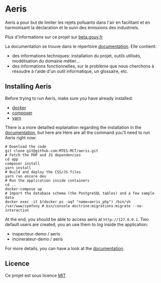 Aeris
==============

Aeris a pour but de limiter les rejets polluants dans l'air en facilitant et en harmonisant la déclaration et le suivi des émissions des industriels.

Plus d'informations sur ce projet sur [beta.gouv.fr](https://beta.gouv.fr/startup/aeris.html)

La documentation se trouve dans le répertoire [documentation](./documentation). Elle contient:

 - des informations techniques: installation du projet, outils utilisés, modélisation du domaine métier...
 - des informations fonctionnelles, sur le problème que nous cherchons à résoudre à l'aide d'un outil informatique, un glossaire, etc.

## Installing Aeris

Before trying to run Aeris, make sure you have already installed:

 - [docker](https://docs.docker.com/install/)
 - [composer](https://getcomposer.org/)
 - [yarn](https://yarnpkg.com/en/)

There is a more detailled explanation regarding the installation in the [documentation](./doc/technical/install.md), but here are
Here are all the command you'll need to run Aeris right now:

```
# Download the code
git clone git@github.com:MTES-MCT/aeris.git
# Fetch the PHP and JS dependencies
cd app
composer install
yarn install
# Build and deploy the CSS/JS files
yarn run encore dev
# Run the application inside containers
cd ..
docker-compose up
# Import the database schema (the PostgreSQL tables) and a few sample data
docker exec -it $(docker ps -aqf "name=aeris_php") /bin/sh
/var/www/symfony # bin/console doctrine:migrations:migrate --no-interaction
```

At the end, you should be able to access aeris at `http://127.0.0.1`. Two default users are created, you an use them to log inside the application:

 - inspecteur-demo / aeris
 - incinerateur-demo / aeris

For more details, you can have a look at the [documentation](./doc/).

## Licence

Ce projet est sous licence [MIT](./LICENSE.txt)